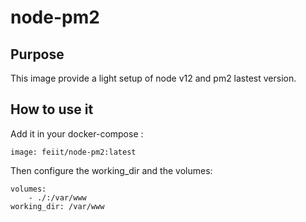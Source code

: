 # node-pm2

## Purpose
This image provide a light setup of node v12 and pm2 lastest version.

## How to use it
Add it in your docker-compose :
```
image: feiit/node-pm2:latest
```

Then configure the working_dir and the volumes:
```
volumes:
    - ./:/var/www
working_dir: /var/www
```
